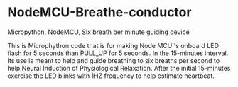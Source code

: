 # NodeMCU-Breathe-conductor
Micropython, NodeMCU, Six breath per minute guiding device

This is Microphython code that is for making Node MCU 's onboard  LED flash for 5 seconds than PULL_UP for 5 seconds.
In the 15-minutes interval. Its use is meant to help and guide breathing to six breaths per second to help Neural Induction of Physiological Relaxation.
After the initial 15-minutes exercise the LED blinks with 1HZ frequency to help estimate heartbeat.
